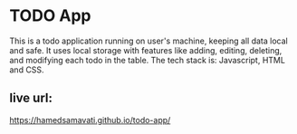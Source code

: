 # TODO App

This is a todo application running on user's machine, keeping all data local and safe. It uses local storage with features like adding, editing, deleting, and modifying each todo in the table.
The tech stack is: Javascript, HTML and CSS.

## live url:
https://hamedsamavati.github.io/todo-app/
